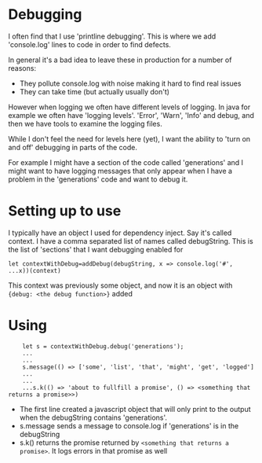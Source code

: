 # Debugging

I often find that I use 'printline debugging'. This is where we add 'console.log' lines to 
code in order to find defects.

In general it's a bad idea to leave these in production for a number of reasons: 
* They pollute console.log with noise making it hard to find real issues
* They can take time (but actually usually don't)

However when logging we often have different levels of logging. In java for example
we often have 'logging levels'. 'Error', 'Warn', 'Info' and debug, and then we have tools to
examine the logging files. 

While I don't feel the need for levels here (yet), I want the ability to 'turn on and off' 
debugging in parts of the code.

For example I might have a section of the code called 'generations' and I might want to have
logging messages that only appear when I have a problem in the 'generations' code and
want to debug it. 

# Setting up to use
I typically have an object I used for dependency inject. Say it's called context. 
I have a comma separated list of names called debugString. This
is the list of 'sections' that I want debugging enabled for

```
let contextWithDebug=addDebug(debugString, x => console.log('#', ...x))(context)
```
This context was previously some object, and now it is an object with `{debug: <the debug function>}` added

# Using
``` 
    let s = contextWithDebug.debug('generations');
    ...
    ...
    s.message(() => ['some', 'list', 'that', 'might', 'get', 'logged']
    ...
    ...
    ...s.k(() => 'about to fullfill a promise', () => <something that returns a promise>>)
```
* The first line created a javascript object that will only print to the output when the debugString contains 'generations'.
* s.message sends a message to console.log if 'generations' is in the debugString
* s.k() returns the promise returned by `<something that returns a promise>`. It logs errors in that promise as well
